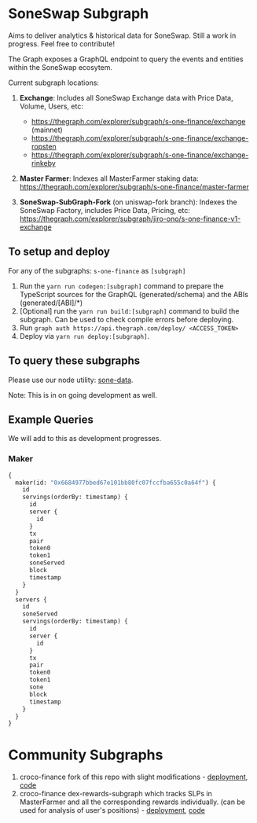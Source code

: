 # SoneSwap Subgraph

Aims to deliver analytics & historical data for SoneSwap. Still a work in progress. Feel free to contribute!

The Graph exposes a GraphQL endpoint to query the events and entities within the SoneSwap ecosytem.

Current subgraph locations:

1. **Exchange**: Includes all SoneSwap Exchange data with Price Data, Volume, Users, etc:
   + https://thegraph.com/explorer/subgraph/s-one-finance/exchange (mainnet)
   + https://thegraph.com/explorer/subgraph/s-one-finance/exchange-ropsten
   + https://thegraph.com/explorer/subgraph/s-one-finance/exchange-rinkeby

2. **Master Farmer**: Indexes all MasterFarmer staking data: https://thegraph.com/explorer/subgraph/s-one-finance/master-farmer

3. **SoneSwap-SubGraph-Fork** (on uniswap-fork branch): Indexes the SoneSwap Factory, includes Price Data, Pricing, etc: https://thegraph.com/explorer/subgraph/jiro-ono/s-one-finance-v1-exchange

## To setup and deploy

For any of the subgraphs: `s-one-finance` as `[subgraph]`

1. Run the `yarn run codegen:[subgraph]` command to prepare the TypeScript sources for the GraphQL (generated/schema) and the ABIs (generated/[ABI]/\*)
2. [Optional] run the `yarn run build:[subgraph]` command to build the subgraph. Can be used to check compile errors before deploying.
3. Run `graph auth https://api.thegraph.com/deploy/ <ACCESS_TOKEN>`
4. Deploy via `yarn run deploy:[subgraph]`.

## To query these subgraphs

Please use our node utility: [sone-data](https://github.com/s-one-finance/sone-data).

Note: This is in on going development as well.

## Example Queries

We will add to this as development progresses.

### Maker

```graphql
{
  maker(id: "0x6684977bbed67e101bb80fc07fccfba655c0a64f") {
    id
    servings(orderBy: timestamp) {
      id
      server {
        id
      }
      tx
      pair
      token0
      token1
      soneServed
      block
      timestamp
    }
  }
  servers {
    id
    soneServed
    servings(orderBy: timestamp) {
      id
      server {
        id
      }
      tx
      pair
      token0
      token1
      sone
      block
      timestamp
    }
  }
}
```

# Community Subgraphs

1) croco-finance fork of this repo with slight modifications - [deployment](https://thegraph.com/explorer/subgraph/benesjan/sone-swap), [code](https://github.com/croco-finance/s-one-finance-subgraph)
2) croco-finance dex-rewards-subgraph which tracks SLPs in MasterFarmer and all the corresponding rewards individually. (can be used for analysis of user's positions) - [deployment](https://thegraph.com/explorer/subgraph/benesjan/dex-rewards-subgraph), [code](https://github.com/croco-finance/dex-rewards-subgraph)
